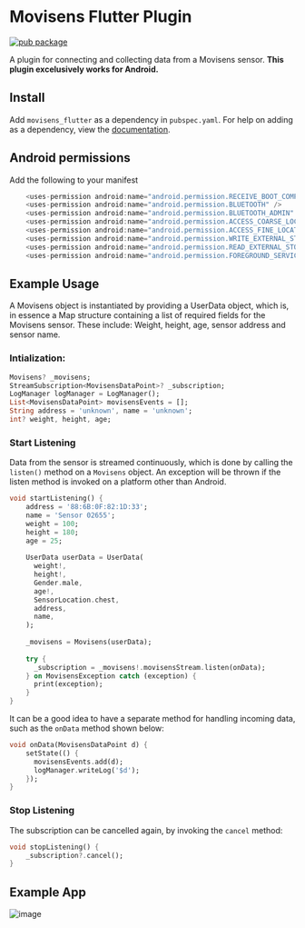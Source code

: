 # Movisens Flutter Plugin

[![pub package](https://img.shields.io/pub/v/movisens_flutter.svg)](https://pub.dartlang.org/packages/movisens_flutter)

A plugin for connecting and collecting data from a Movisens sensor. **This plugin excelusively works for Android.**

## Install

Add `movisens_flutter` as a dependency in  `pubspec.yaml`.
For help on adding as a dependency, view the [documentation](https://flutter.io/using-packages/).

## Android permissions
Add the following to your manifest

```dart
    <uses-permission android:name="android.permission.RECEIVE_BOOT_COMPLETED" />
    <uses-permission android:name="android.permission.BLUETOOTH" />
    <uses-permission android:name="android.permission.BLUETOOTH_ADMIN" />
    <uses-permission android:name="android.permission.ACCESS_COARSE_LOCATION" />
    <uses-permission android:name="android.permission.ACCESS_FINE_LOCATION" />
    <uses-permission android:name="android.permission.WRITE_EXTERNAL_STORAGE" />
    <uses-permission android:name="android.permission.READ_EXTERNAL_STORAGE" />
    <uses-permission android:name="android.permission.FOREGROUND_SERVICE" />
```


## Example Usage
A Movisens object is instantiated by providing a UserData object, which is, in essence a Map structure containing a list of required fields for the Movisens sensor.
These include: Weight, height, age, sensor address and sensor name.


### Intialization:
```dart
Movisens? _movisens;
StreamSubscription<MovisensDataPoint>? _subscription;
LogManager logManager = LogManager();
List<MovisensDataPoint> movisensEvents = [];
String address = 'unknown', name = 'unknown';
int? weight, height, age;
```


### Start Listening

Data from the sensor is streamed continuously, which is done by calling the `listen()` method on a `Movisens`
object. An exception will be thrown if the listen method is invoked on a platform other than Android.

```dart
void startListening() {
    address = '88:6B:0F:82:1D:33';
    name = 'Sensor 02655';
    weight = 100;
    height = 180;
    age = 25;
    
    UserData userData = UserData(
      weight!,
      height!,
      Gender.male,
      age!,
      SensorLocation.chest,
      address,
      name,
    );
    
    _movisens = Movisens(userData);
    
    try {
      _subscription = _movisens!.movisensStream.listen(onData);
    } on MovisensException catch (exception) {
      print(exception);
    }
}
```

It can be a good idea to have a separate method for handling incoming data, such as the `onData` method shown below:

```dart
void onData(MovisensDataPoint d) {
    setState(() {
      movisensEvents.add(d);
      logManager.writeLog('$d');
    });
}

```

### Stop Listening
The subscription can be cancelled again, by invoking the `cancel` method:

```dart
void stopListening() {
    _subscription?.cancel(); 
}
```

## Example App

![image](https://i.imgur.com/EZuiKm5.png)
